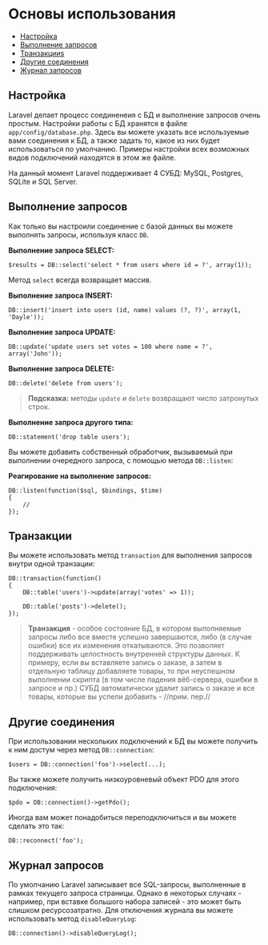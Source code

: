 # Основы использования

- [Настройка](#configuration)
- [Выполнение запросов](#running-queries)
- [Транзакцииs](#database-transactions)
- [Другие соединения](#accessing-connections)
- [Журнал запросов](#query-logging)

<a name="configuration"></a>
## Настройка

Laravel делает процесс соединенеия с БД и выполнение запросов очень простым. Настройки работы с БД хранятся в файле `app/config/database.php`. Здесь вы можете указать все используемые вами соединения к БД, а также задать то, какое из них будет использоваться по умолчанию. Примеры настройки всех возможных видов подключений находятся в этом же файле.

На данный момент Laravel поддерживает 4 СУБД: MySQL, Postgres, SQLite и SQL Server.

<a name="running-queries"></a>
## Выполнение запросов

Как только вы настроили соединение с базой данных вы можете выполнять запросы, используя класс `DB`.

**Выполнение запроса SELECT:**

	$results = DB::select('select * from users where id = ?', array(1));

Метод `select` всегда возвращает массив.

**Выполнение запроса INSERT:**

	DB::insert('insert into users (id, name) values (?, ?)', array(1, 'Dayle'));

**Выполнение запроса UPDATE:**

	DB::update('update users set votes = 100 where name = ?', array('John'));

**Выполнение запроса DELETE:**

	DB::delete('delete from users');

> **Подсказка:** методы `update` и `delete` возвращают число затронутых строк.

**Выполнение запроса другого типа:**

	DB::statement('drop table users');

Вы можете добавить собственный обработчик, вызываемый при выполнении очередного запроса, с помощью метода `DB::listen`:

**Реагирование на выполнение запросов:**

	DB::listen(function($sql, $bindings, $time)
	{
		//
	});

<a name="database-transactions"></a>
## Транзакции

Вы можете использовать метод `transaction` для выполнения запросов внутри одной транзации:

	DB::transaction(function()
	{
		DB::table('users')->update(array('votes' => 1));

		DB::table('posts')->delete();
	});

> **Транзакция** - особое состояние БД, в котором выполняемые запросы либо все вместе успешно завершаются, либо (в случае ошибки) все их изменения откатываются. Это позволяет поддерживать целостность внутренней структуры данных. К примеру, если вы вставляете запись о заказе, а затем в отдельную таблицу добавляете товары, то при неуспешном выполнении скрипта (в том числе падения вёб-сервера, ошибки в запросе и пр.) СУБД автоматически удалит запись о заказе и все товары, которые вы успели добавить - //прим. пер.//

<a name="accessing-connections"></a>
## Другие соединения

При использовании нескольких подключений к БД вы можете получить к ним достум через метод `DB::connection`:

	$users = DB::connection('foo')->select(...);

Вы также можете получить низкоуровневый объект PDO для этого подключения:

	$pdo = DB::connection()->getPdo();

Иногда вам может понадобиться переподключиться и вы можете сделать это так:

	DB::reconnect('foo');

<a name="query-logging"></a>
## Журнал запросов

По умолчанию Laravel записывает все SQL-запросы, выполненные в рамках текущего запроса страницы. Однако в некоторых случаях - например, при вставке большого набора записей - это может быть слишком ресурсозатратно. Для отключения журнала вы можете использовать метод `disableQueryLog`:

	DB::connection()->disableQueryLog();